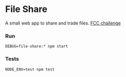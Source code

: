# File Share
A small web app to share and trade files.
[FCC challenge](https://www.freecodecamp.org/challenges/manage-a-book-trading-club)

### Run
    DEBUG=file-share:* npm start

### Tests
    NODE_ENV=test npm test
